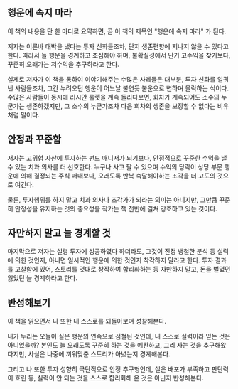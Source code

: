## 행운에 속지 마라
이 책의 내용을 단 한 마디로 요약하면, 곧 이 책의 제목인 "행운에 속지 마라" 가 된다. 

저자는 이른바 대박을 냈다는 투자 신화들조차, 단지 생존편향에 지나지 않을 수 있다고 한다. 따라서 늘 행운을 경계하고 조심해야 하며, 불확실성에서 단기 고수익을 찾기보다, 꾸준히 오래가는 저수익을 추구하라고 한다. 

실제로 저자가 이 책을 통하여 이야기해주는 수많은 사례들은 대부분, 투자 신화를 일궈낸 사람들조차, 그간 누려오던 행운이 어느날 불연듯 불운으로 변하며 몰락하는 식이다. 수많은 사람들이 동시에 러시안 룰렛을 계속 돌리다보면, 회차가 계속되어도 소수의 누군가는 생존하겠지만, 그 소수의 누군가조차 다음 회차의 생존을 보장할 수 없다는 비유처럼 말이다.

## 안정과 꾸준함
저자는 고위험 자산에 투자하는 펀드 매니저가 되기보다, 안정적으로 꾸준한 수익을 낼 수 있는 치과 의사를 더 선호한다. 누구나 사고 팔 수 있으며 수익의 당락이 상당 부문 행운에 의해 결정되는 주식 매매보다, 오래도록 반복 숙달해야하는 조각을 더 고도의 것으로 여긴다. 

물론, 투자행위를 하지 말고 치과 의사나 조각가가 되라는 의미는 아니지만, 그만큼 꾸준히 안정성을 유지하는 것의 중요성을 작가는 책 전반에 걸쳐 강조하고 있는 것이다.

## 자만하지 말고 늘 경계할 것
마지막으로 저자는 설령 투자에 성공하였다 하더라도, 그것이 진정 냉철한 분석 등 실력에 의한 것인지, 아니면 일시적인 행운에 의한 것인지 착각하지 말라고 한다. 투자 결과를 고찰함에 있어, 스토리를 멋대로 창작하여 합리화하는 등 자만하지 말고, 돈을 벌었던 잃었던 늘 경계하라고 한다.

## 반성해보기
이 책을 읽으면서 나 또한 내 스스로를 되돌아보며 성찰해본다. 

내가 누리는 오늘이 실은 행운의 연속으로 점철된 것인데, 내 스스로 실력이라 믿는 것은 아니었을까? 본인도 늘 오래도록 꾸준히 하는 것을 예찬하고, 그리 사는 것을 추구해왔다지만, 사실은 나중에 끼워맞춘 스토리가 아녔는지 경계해본다. 

그리고 나 또한 투자 성향히 극단적으로 안정 추구형인데, 실은 배포가 부족하고 판단력이 흐린 등, 실력이 안 되는 것을 스스로 합리화해 온 것은 아닌지 반성해본다.